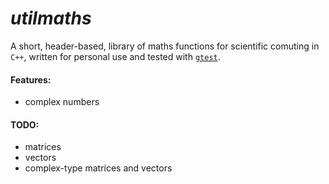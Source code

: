 # *utilmaths* 

A short, header-based, library of maths functions for scientific comuting in `C++`, written for personal use and tested with [`gtest`](https://github.com/google/googletest).

#### Features:
- complex numbers

#### TODO:
- matrices
- vectors
- complex-type matrices and vectors
